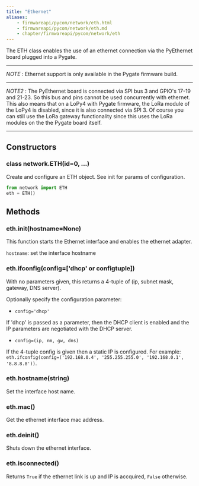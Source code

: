 ```yaml
---
title: "Ethernet"
aliases:
    - firmwareapi/pycom/network/eth.html
    - firmwareapi/pycom/network/eth.md
    - chapter/firmwareapi/pycom/network/eth
---
```


The ETH class enables the use of an ethernet connection via the PyEthernet board plugged into a Pygate.

---
*NOTE* :
Ethernet support is only available in the Pygate firmware build.

---

*NOTE2* :
The PyEthernet board is connected via SPI bus 3 and GPIO's 17-19 and 21-23. So this bus and pins cannot be used concurrently with ethernet. This also means that on a LoPy4 with Pygate firmware, the LoRa module of the LoPy4 is disabled, since it is also connected via SPI 3. Of course you can still use the LoRa gateway functionality since this uses the LoRa modules on the the Pygate board itself.

---

## Constructors

### class network.ETH(id=0, ...)

Create and configure an ETH object. See init for params of configuration.

```python
from network import ETH
eth = ETH()
```

## Methods


### eth.init(hostname=None)

This function starts the Ethernet interface and enables the ethernet adapter.

`hostname`: set the interface hostname

### eth.ifconfig(config=\['dhcp' or configtuple\])

With no parameters given, this returns a 4-tuple of (ip, subnet mask, gateway, DNS server).

Optionally specify the configuration parameter:

- `config='dhcp'`  

If 'dhcp' is passed as a parameter, then the DHCP client is enabled and the IP parameters are negotiated with the DHCP server.

- `config=(ip, nm, gw, dns)`

If the 4-tuple config is given then a static IP is configured. For example: `eth.ifconfig(config=('192.168.0.4', '255.255.255.0', '192.168.0.1', '8.8.8.8'))`.

### eth.hostname(string)

Set the interface host name.

### eth.mac()

Get the ethernet interface mac address.

### eth.deinit()

Shuts down the ethernet interface.

### eth.isconnected()

Returns `True` if the ethernet link is up and IP is accquired, `False` otherwise.
